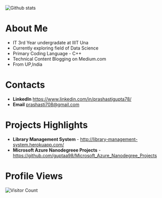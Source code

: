 
![Github stats](https://github-readme-stats.vercel.app/api?username=guptaa98)

# About Me 
* IT 3rd Year undergradate at IIIT Una
* Currently exploring field of Data Science 
* Primary Coding Language - C++
* Technical Content Blogging on Medium.com 
* From UP,India

# Contacts
* **LinkedIn** https://www.linkedin.com/in/prashastigupta78/
* **Email** prashasti708@gmail.com

# Projects Highlights
* **Library Management System** - http://library-management-system.herokuapp.com/
* **Microsoft Azure Nanodegreee Projects** - https://github.com/guptaa98/Microsoft_Azure_Nanodegree_Projects


# Profile Views
![Visitor Count](https://profile-counter.glitch.me/guptaa98/count.svg)
